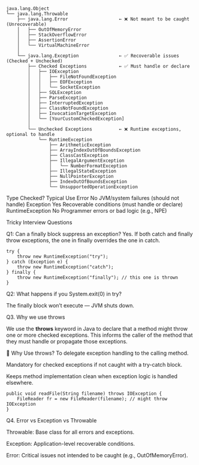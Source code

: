 ```
java.lang.Object  
└── java.lang.Throwable  
    ├── java.lang.Error                   ← ❌ Not meant to be caught (Unrecoverable)
    │   ├── OutOfMemoryError
    │   ├── StackOverflowError
    │   ├── AssertionError
    │   └── VirtualMachineError
    │
    └── java.lang.Exception               ← ✅ Recoverable issues (Checked + Unchecked)
        ├── Checked Exceptions            ← ✅ Must handle or declare
        │   ├── IOException
        │   │   ├── FileNotFoundException
        │   │   ├── EOFException
        │   │   └── SocketException
        │   ├── SQLException
        │   ├── ParseException
        │   ├── InterruptedException
        │   ├── ClassNotFoundException
        │   ├── InvocationTargetException
        │   └── [YourCustomCheckedException]
        │
        └── Unchecked Exceptions          ← ❌ Runtime exceptions, optional to handle
            └── RuntimeException
                ├── ArithmeticException
                ├── ArrayIndexOutOfBoundsException
                ├── ClassCastException
                ├── IllegalArgumentException
                │   └── NumberFormatException
                ├── IllegalStateException
                ├── NullPointerException
                ├── IndexOutOfBoundsException
                └── UnsupportedOperationException
```



Type	          Checked?	    Typical Use
Error	            No	      JVM/system failures (should not handle)
Exception	        Yes	        Recoverable conditions (must handle or declare)
RuntimeException	No	        Programmer errors or bad logic (e.g., NPE)



 Tricky Interview Questions

Q1: Can a finally block suppress an exception?
Yes. If both catch and finally throw exceptions, the one in finally overrides the one in catch.

```
try {
    throw new RuntimeException("try");
} catch (Exception e) {
    throw new RuntimeException("catch");
} finally {
    throw new RuntimeException("finally"); // this one is thrown
}

```

Q2: What happens if you System.exit(0) in try?

The finally block won’t execute — JVM shuts down.


Q3. Why we use throws

We use the **throws** keyword in Java to declare that a method might throw one or more checked exceptions. This informs the caller of the method that they must handle or propagate those exceptions.

🔎 Why Use throws?
To delegate exception handling to the calling method.

Mandatory for checked exceptions if not caught with a try-catch block.

Keeps method implementation clean when exception logic is handled elsewhere.

```
public void readFile(String filename) throws IOException {
    FileReader fr = new FileReader(filename); // might throw IOException
}
```


Q4.  Error vs Exception vs Throwable

Throwable: Base class for all errors and exceptions.

Exception: Application-level recoverable conditions.

Error: Critical issues not intended to be caught (e.g., OutOfMemoryError).
